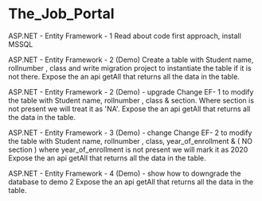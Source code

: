 # The_Job_Portal


ASP.NET - Entity Framework - 1
Read about code first approach, install MSSQL 

ASP.NET - Entity Framework - 2 (Demo)
Create a table with Student name, rollnumber , class and write migration project to instantiate the table if it is not there.
Expose the an api getAll that returns all the data in the table.

ASP.NET - Entity Framework - 2 (Demo) - upgrade
Change EF- 1 to modify the table with Student name, rollnumber , class  & section. Where section is not present we will treat it as 'NA'.
Expose the an api getAll that returns all the data in the table.

ASP.NET - Entity Framework - 3 (Demo) - change
Change EF- 2 to modify the table with Student name, rollnumber , class, year_of_enrollment & ( NO section ) where year_of_enrollment is not present we will mark it as 2020
Expose the an api getAll that returns all the data in the table.

ASP.NET - Entity Framework - 4 (Demo) - show how to downgrade the database to demo 2
Expose the an api getAll that returns all the data in the table.